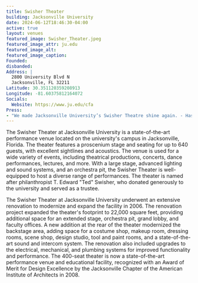 ```yaml
---
title: Swisher Theater
building: Jacksonville University
date: 2024-06-12T18:46:30-04:00
active: true
layout: venues
featured_image: Swisher_Theater.jpeg
featured_image_attr: ju.edu
featured_image_alt:
featured_image_caption: 
Founded: 
disbanded:
Address: |
  2800 University Blvd N
  Jacksonville, FL 32211
Latitude: 30.351120359208913
Longitude: -81.60375812164072
Socials: 
  Website: https://www.ju.edu/cfa
Press:
- "We made Jacksonville University’s Swisher Theatre shine again. - Haskell": https://web.archive.org/web/20230430200827/https://www.haskell.com/projects/swisher-theatre-renovations/
---
```

The Swisher Theater at Jacksonville University is a state-of-the-art performance venue located on the university's campus in Jacksonville, Florida. The theater features a proscenium stage and seating for up to 640 guests, with excellent sightlines and acoustics. The venue is used for a wide variety of events, including theatrical productions, concerts, dance performances, lectures, and more. With a large stage, advanced lighting and sound systems, and an orchestra pit, the Swisher Theater is well-equipped to host a diverse range of performances. The theater is named after philanthropist T. Edward "Ted" Swisher, who donated generously to the university and served as a trustee. 

The Swisher Theater at Jacksonville University underwent an extensive renovation to modernize and expand the facility in 2006. The renovation project expanded the theater's footprint to 22,000 square feet, providing additional space for an extended stage, orchestra pit, grand lobby, and faculty offices. A new addition at the rear of the theater modernized the backstage area, adding space for a costume shop, makeup room, dressing rooms, scene shop, design studio, tool and paint rooms, and a state-of-the-art sound and intercom system. The renovation also included upgrades to the electrical, mechanical, and plumbing systems for improved functionality and performance. The 400-seat theater is now a state-of-the-art performance venue and educational facility, recognized with an Award of Merit for Design Excellence by the Jacksonville Chapter of the American Institute of Architects in 2008.